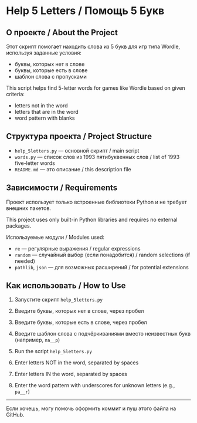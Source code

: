 # Help 5 Letters / Помощь 5 Букв

## О проекте / About the Project

Этот скрипт помогает находить слова из 5 букв для игр типа Wordle, используя заданные условия:  
- буквы, которых нет в слове  
- буквы, которые есть в слове  
- шаблон слова с пропусками  

This script helps find 5-letter words for games like Wordle based on given criteria:  
- letters not in the word  
- letters that are in the word  
- word pattern with blanks  

## Структура проекта / Project Structure

- `help_5letters.py` — основной скрипт / main script  
- `words.py` — список слов из 1993 пятибуквенных слов / list of 1993 five-letter words  
- `README.md` — это описание / this description file  

## Зависимости / Requirements

Проект использует только встроенные библиотеки Python и не требует внешних пакетов.

This project uses only built-in Python libraries and requires no external packages.

Используемые модули / Modules used:  
- `re` — регулярные выражения / regular expressions  
- `random` — случайный выбор (если понадобится) / random selections (if needed)  
- `pathlib`, `json` — для возможных расширений / for potential extensions  

## Как использовать / How to Use

1. Запустите скрипт `help_5letters.py`  
2. Введите буквы, которых нет в слове, через пробел  
3. Введите буквы, которые есть в слове, через пробел  
4. Введите шаблон слова с подчёркиваниями вместо неизвестных букв (например, `па__р`)  

1. Run the script `help_5letters.py`  
2. Enter letters NOT in the word, separated by spaces  
3. Enter letters IN the word, separated by spaces  
4. Enter the word pattern with underscores for unknown letters (e.g., `pa__r`)  

---

Если хочешь, могу помочь оформить коммит и пуш этого файла на GitHub.
